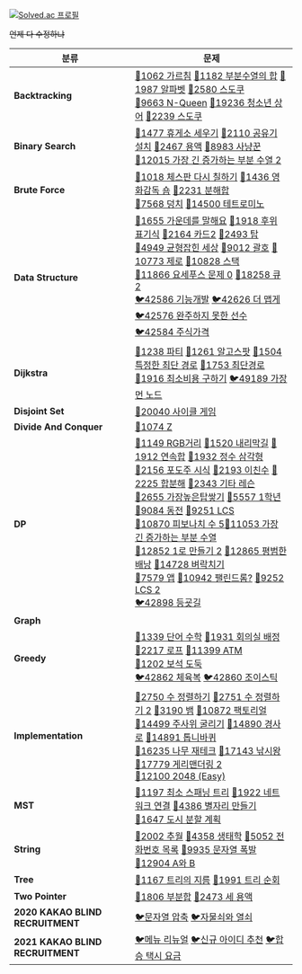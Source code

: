 [![Solved.ac 프로필](http://mazassumnida.wtf/api/v2/generate_badge?boj=4z7l)](https://solved.ac/4z7l)


~~언제 다 수정하냐~~

| 분류                             | 문제                                                         |
| -------------------------------- | ------------------------------------------------------------ |
| **Backtracking**                 | [🥇1062 가르침](https://www.acmicpc.net/problem/1062)  [🥈1182 부분수열의 합](https://www.acmicpc.net/problem/1182)  [🥇1987 알파벳](https://www.acmicpc.net/problem/1987)  [🥇2580 스도쿠](https://www.acmicpc.net/problem/2580)<br>[🥇9663 N-Queen](https://www.acmicpc.net/problem/9663)  [🥇19236 청소년 상어](https://www.acmicpc.net/problem/19236)  [🥇2239 스도쿠](https://www.acmicpc.net/problem/2239) |
| **Binary Search**                | [🥇1477 휴게소 세우기](https://www.acmicpc.net/problem/1477)  [🥈2110 공유기 설치](https://www.acmicpc.net/problem/2110)  [🥇2467 용액](https://www.acmicpc.net/problem/2467)  [🥇8983 사냥꾼](https://www.acmicpc.net/problem/8983)  <br>[🥇12015 가장 긴 증가하는 부분 수열 2](https://www.acmicpc.net/problem/12015) |
| **Brute Force**                  | [🥈1018 체스판 다시 칠하기](https://www.acmicpc.net/problem/1018)  [🥈1436 영화감독 숌](https://www.acmicpc.net/problem/1436)  [🥉2231 분해합](https://www.acmicpc.net/problem/2231)  <br/>[🥈7568 덩치](https://www.acmicpc.net/problem/7568)  [🥇14500 테트로미노](https://www.acmicpc.net/problem/14500) |
| **Data Structure**               | [🥇1655 가운데를 말해요](https://www.acmicpc.net/problem/1655)  [🥇1918 후위 표기식](https://www.acmicpc.net/problem/1918)  [🥈2164 카드2](https://www.acmicpc.net/problem/2164)  [🥇2493 탑](https://www.acmicpc.net/problem/2493)  <br>[🥈4949 균형잡힌 세상](https://www.acmicpc.net/problem/4949)  [🥈9012 괄호](https://www.acmicpc.net/problem/9012)  [🥈10773 제로](https://www.acmicpc.net/problem/10773)  [🥈10828 스택](https://www.acmicpc.net/problem/10828)  <br/>[🥈11866 요세푸스 문제 0](https://www.acmicpc.net/problem/11866)  [🥈18258 큐 2](https://www.acmicpc.net/problem/18258)  <br/>[🐦42586 기능개발](https://programmers.co.kr/learn/courses/30/lessons/42586)  [🐦42626 더 맵게](https://programmers.co.kr/learn/courses/30/lessons/42626)  [🐦42576 완주하지 못한 선수](https://programmers.co.kr/learn/courses/30/lessons/42576)<br>[🐦42584 주식가격](https://programmers.co.kr/learn/courses/30/lessons/42584) |
| **Dijkstra**                     | [🥇1238 파티](https://www.acmicpc.net/problem/1238)  [🥇1261 알고스팟](https://www.acmicpc.net/problem/1261)  [🥇1504 특정한 최단 경로](https://www.acmicpc.net/problem/1504)  [🥇1753 최단경로](https://www.acmicpc.net/problem/1753)<br>[🥇1916 최소비용 구하기](https://www.acmicpc.net/problem/1916)  [🐦49189 가장 먼 노드](https://programmers.co.kr/learn/courses/30/lessons/49189) |
| **Disjoint Set**                 | [🥇20040 사이클 게임](https://www.acmicpc.net/problem/20040)  |
| **Divide And Conquer**           | [🥈1074 Z](https://www.acmicpc.net/problem/1074)              |
| **DP**                           | [🥈1149 RGB거리](https://www.acmicpc.net/problem/1149)  [🥇1520 내리막길](https://www.acmicpc.net/problem/1520)  [🥈1912 연속합](https://www.acmicpc.net/problem/1912)  [🥈1932 정수 삼각형](https://www.acmicpc.net/problem/1932)<br/>[🥈2156 포도주 시식](https://www.acmicpc.net/problem/2156)  [🥈2193 이친수](https://www.acmicpc.net/problem/2193)  [🥇2225 합분해](https://www.acmicpc.net/problem/2225)  [🥈2343 기타 레슨](https://www.acmicpc.net/problem/2343)<br/>[🥇2655 가장높은탑쌓기](https://www.acmicpc.net/problem/2655)  [🥇5557 1학년](https://www.acmicpc.net/problem/5557) [🥈9084 동전](https://www.acmicpc.net/problem/9084)  [🥇9251 LCS](https://www.acmicpc.net/problem/9251)  <br/>[🥉10870 피보나치 수 5](https://www.acmicpc.net/problem/10870)[🥈11053 가장 긴 증가하는 부분 수열](https://www.acmicpc.net/problem/11053)<br/>[🥈12852 1로 만들기 2](https://www.acmicpc.net/problem/12852)  [🥇12865 평범한 배낭](https://www.acmicpc.net/problem/12865)  [🥇14728 벼락치기](https://www.acmicpc.net/problem/14728)<br/>[🥇7579 앱](https://www.acmicpc.net/problem/7579)  [🥇10942 팰린드롬?](https://www.acmicpc.net/problem/10942)  [🥇9252 LCS 2](https://www.acmicpc.net/problem/9252)<br/>[🐦42898 등굣길](https://programmers.co.kr/learn/courses/30/lessons/42898) |
| **Graph**                        |                                                              |
| **Greedy**                       | [🥇1339 단어 수학](https://www.acmicpc.net/problem/1339)  [🥈1931 회의실 배정](https://www.acmicpc.net/problem/1931)  [🥈2217 로프](https://www.acmicpc.net/problem/2217)  [🥈11399 ATM](https://www.acmicpc.net/problem/11399)<br>[🥇1202 보석 도둑](https://www.acmicpc.net/problem/1202)<br>[🐦42862 체육복](https://programmers.co.kr/learn/courses/30/lessons/42862)  [🐦42860 조이스틱](https://programmers.co.kr/learn/courses/30/lessons/42860) |
| **Implementation**               | [🥉2750 수 정렬하기](https://www.acmicpc.net/problem/2750)  [🥈2751 수 정렬하기 2](https://www.acmicpc.net/problem/2751)  [🥇3190 뱀](https://www.acmicpc.net/problem/3190)  [🥉10872 팩토리얼](https://www.acmicpc.net/problem/10872)<br>[🥇14499 주사위 굴리기](https://www.acmicpc.net/problem/14499)  [🥇14890 경사로](https://www.acmicpc.net/problem/14890)  [🥇14891 톱니바퀴](https://www.acmicpc.net/problem/14891)<br/>[🥇16235 나무 재테크](https://www.acmicpc.net/problem/16235)  [🥇17143 낚시왕](https://www.acmicpc.net/problem/17143)  [🥇17779 게리맨더링 2](https://www.acmicpc.net/problem/17779)<br>[🥇12100 2048 (Easy)](https://www.acmicpc.net/problem/12100) |
| **MST**                          | [🥇1197 최소 스패닝 트리](https://www.acmicpc.net/problem/1197)  [🥇1922 네트워크 연결](https://www.acmicpc.net/problem/1922)  [🥇4386 별자리 만들기](https://www.acmicpc.net/problem/4386)<br>[🥇1647 도시 분할 계획](https://www.acmicpc.net/problem/1647) |
| **String**                       | [🥇2002 추월](https://www.acmicpc.net/problem/2002)  [🥇4358 생태학](https://www.acmicpc.net/problem/4358)  [🥇5052 전화번호 목록](https://www.acmicpc.net/problem/5052)  [🥇9935 문자열 폭발](https://www.acmicpc.net/problem/9935)<br/>[🥇12904 A와 B](https://www.acmicpc.net/problem/12904) |
| **Tree**                         | [🥇1167 트리의 지름](https://www.acmicpc.net/problem/1167)  [🥈1991 트리 순회](https://www.acmicpc.net/problem/1991) |
| **Two Pointer**                  | [🥇1806 부분합](https://www.acmicpc.net/problem/1806)  [🥇2473 세 용액](https://www.acmicpc.net/problem/2473) |
| **2020 KAKAO BLIND RECRUITMENT** | [🐦문자열 압축](https://programmers.co.kr/learn/courses/30/lessons/60057)  [🐦자물쇠와 열쇠](https://programmers.co.kr/learn/courses/30/lessons/60059) |
| **2021 KAKAO BLIND RECRUITMENT** | [🐦메뉴 리뉴얼](https://programmers.co.kr/learn/courses/30/lessons/72411)  [🐦신규 아이디 추천](https://programmers.co.kr/learn/courses/30/lessons/72410)  [🐦합승 택시 요금](https://programmers.co.kr/learn/courses/30/lessons/72413) |

<!--



[🥈](https://www.acmicpc.net/problem/)

[🥇](https://www.acmicpc.net/problem/)

[🐦](https://programmers.co.kr/learn/courses/30/lessons/)



[🥈🥇](https://www.acmicpc.net/problem/)

-->

